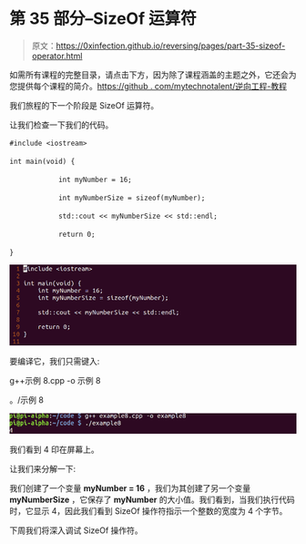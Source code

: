 # 第 35 部分–SizeOf 运算符

> 原文：<https://0xinfection.github.io/reversing/pages/part-35-sizeof-operator.html>

如需所有课程的完整目录，请点击下方，因为除了课程涵盖的主题之外，它还会为您提供每个课程的简介。[https://github . com/mytechnotalent/逆向工程-教程](https://github.com/mytechnotalent/Reverse-Engineering-Tutorial)

我们旅程的下一个阶段是 SizeOf 运算符。

让我们检查一下我们的代码。

```
#include <iostream>

int main(void) {

            int myNumber = 16;

            int myNumberSize = sizeof(myNumber);

            std::cout << myNumberSize << std::endl;

            return 0;

}

```

![](img/08e0122cce4125e47c5da94a963fbcb6.png)

要编译它，我们只需键入:

g++示例 8.cpp -o 示例 8

。/示例 8

![](img/158afd7f29d69b97429fd685d0261784.png)

我们看到 4 印在屏幕上。

让我们来分解一下:

我们创建了一个变量 **myNumber = 16** ，我们为其创建了另一个变量 **myNumberSize** ，它保存了 **myNumber** 的大小值。我们看到，当我们执行代码时，它显示 4，因此我们看到 SizeOf 操作符指示一个整数的宽度为 4 个字节。

下周我们将深入调试 SizeOf 操作符。